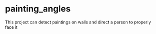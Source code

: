 # painting_angles
This project can detect paintings on walls and direct a person to properly face it
